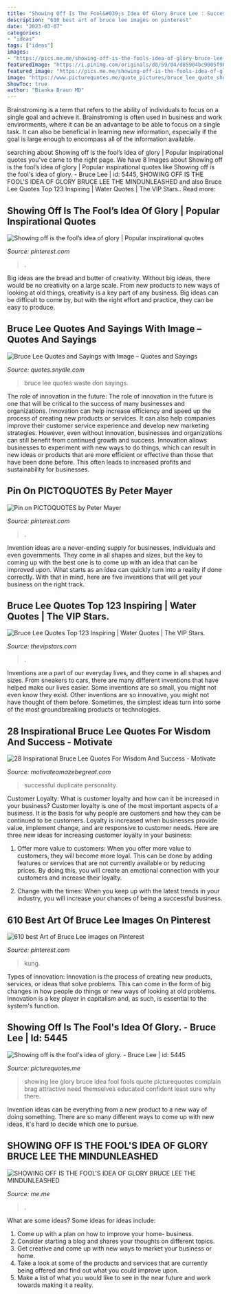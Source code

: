 ```yaml
---
title: "Showing Off Is The Fool&#039;s Idea Of Glory Bruce Lee : Successful Duplicate Personality"
description: "610 best art of bruce lee images on pinterest"
date: "2023-03-07"
categories:
- "ideas"
tags: ["ideas"]
images:
- "https://pics.me.me/showing-off-is-the-fools-idea-of-glory-bruce-lee-23786826.png"
featuredImage: "https://i.pinimg.com/originals/d8/59/04/d85904bc9005f9608ba09baa0b53b573.jpg"
featured_image: "https://pics.me.me/showing-off-is-the-fools-idea-of-glory-bruce-lee-23786826.png"
image: "https://www.picturequotes.me/quote_pictures/bruce_lee_quote_showing_off_is_the_fool_s_idea_of_glory_5445.jpg"
ShowToc: true
author: "Bianka Braun MD"
---
```



Brainstroming is a term that refers to the ability of individuals to focus on a single goal and achieve it. Brainstroming is often used in business and work environments, where it can be an advantage to be able to focus on a single task. It can also be beneficial in learning new information, especially if the goal is large enough to encompass all of the information available.

	

		
searching about Showing off is the fool’s idea of glory | Popular inspirational quotes you've came to the right page. We have 8 Images about Showing off is the fool’s idea of glory | Popular inspirational quotes like Showing off is the fool&#039;s idea of glory. - Bruce Lee | id: 5445, SHOWING OFF IS THE FOOL&#039;S IDEA OF GLORY BRUCE LEE THE MINDUNLEASHED and also Bruce Lee Quotes Top 123 Inspiring | Water Quotes | The VIP Stars.. Read more:
		
    
## Showing Off Is The Fool’s Idea Of Glory | Popular Inspirational Quotes

<img loading=lazy src="https://i.pinimg.com/originals/d8/59/04/d85904bc9005f9608ba09baa0b53b573.jpg" onerror="this.onerror=null;this.src='https://tse4.mm.bing.net/th?id=OIP.ylJiSFK8NwqcHdvDwGZuqgHaHa&amp;pid=15.1';" alt="Showing off is the fool’s idea of glory | Popular inspirational quotes">

_Source: pinterest.com_

>. 

	

Big ideas are the bread and butter of creativity. Without big ideas, there would be no creativity on a large scale. From new products to new ways of looking at old things, creativity is a key part of any business. Big ideas can be difficult to come by, but with the right effort and practice, they can be easy to produce.

    
## Bruce Lee Quotes And Sayings With Image – Quotes And Sayings

<img loading=lazy src="https://quotes.snydle.com/files/2014/08/picture-bruce-lee-life-quotes.jpg" onerror="this.onerror=null;this.src='https://tse4.mm.bing.net/th?id=OIP.VeR_Y2HOWQZshpxACqaLYQHaF0&amp;pid=15.1';" alt="Bruce Lee Quotes and Sayings with Image – Quotes and Sayings">

_Source: quotes.snydle.com_

>bruce lee quotes waste don sayings. 

	

The role of innovation in the future:
The role of innovation in the future is one that will be critical to the success of many businesses and organizations. Innovation can help increase efficiency and speed up the process of creating new products or services. It can also help companies improve their customer service experience and develop new marketing strategies.
However, even without innovation, businesses and organizations can still benefit from continued growth and success. Innovation allows businesses to experiment with new ways to do things, which can result in new ideas or products that are more efficient or effective than those that have been done before. This often leads to increased profits and sustainability for businesses.

    
## Pin On PICTOQUOTES By Peter Mayer

<img loading=lazy src="https://i.pinimg.com/originals/22/78/12/22781276b97f206c48fd9d3b5ce4f4a6.jpg" onerror="this.onerror=null;this.src='https://tse1.mm.bing.net/th?id=OIP.XrGBhDCTgZsJy5RQIqHcVQHaKl&amp;pid=15.1';" alt="Pin on PICTOQUOTES by Peter Mayer">

_Source: pinterest.com_

>. 

	

Invention ideas are a never-ending supply for businesses, individuals and even governments. They come in all shapes and sizes, but the key to coming up with the best one is to come up with an idea that can be improved upon. What starts as an idea can quickly turn into a reality if done correctly. With that in mind, here are five inventions that will get your business on the right track.

    
## Bruce Lee Quotes Top 123 Inspiring | Water Quotes | The VIP Stars.

<img loading=lazy src="https://thevipstars.com/wp-content/uploads/2020/04/bruce-lee-quotes-13-640x356.png" onerror="this.onerror=null;this.src='https://tse3.mm.bing.net/th?id=OIP.CH79qFGkXDvSs6wStuTnmAHaEH&amp;pid=15.1';" alt="Bruce Lee Quotes Top 123 Inspiring | Water Quotes | The VIP Stars.">

_Source: thevipstars.com_

>. 

	

Inventions are a part of our everyday lives, and they come in all shapes and sizes. From sneakers to cars, there are many different inventions that have helped make our lives easier. Some inventions are so small, you might not even know they exist. Other inventions are so innovative, you might not have thought of them before. Sometimes, the simplest ideas turn into some of the most groundbreaking products or technologies.

    
## 28 Inspirational Bruce Lee Quotes For Wisdom And Success - Motivate

<img loading=lazy src="https://3.bp.blogspot.com/-Ld9Kl-UFy_o/VL1lch-8DCI/AAAAAAAACII/wM5RPFfoJM0/s1600/“Always%2Bbe%2Byourself%2C%2Bexpress%2Byourself%2C%2Bhave%2Bfaith%2Bin%2Byourself%2C%2Bdo%2Bnot%2Bgo%2Bout%2Band%2Blook%2Bfor%2Ba%2Bsuccessful%2Bpersonality%2Band%2Bduplicate%2Bit.”%2B–%2BBruce%2BLee.JPG" onerror="this.onerror=null;this.src='https://tse4.mm.bing.net/th?id=OIP.w09YfwFU7Us82jpXBTmfbgHaEK&amp;pid=15.1';" alt="28 Inspirational Bruce Lee Quotes For Wisdom And Success - Motivate">

_Source: motivateamazebegreat.com_

>successful duplicate personality. 

	

Customer Loyalty: What is customer loyalty and how can it be increased in your business?
Customer loyalty is one of the most important aspects of a business. It is the basis for why people are customers and how they can be continued to be customers. Loyalty is increased when businesses provide value, implement change, and are responsive to customer needs. Here are three new ideas for increasing customer loyalty in your business:
1. Offer more value to customers: When you offer more value to customers, they will become more loyal. This can be done by adding features or services that are not currently available or by reducing prices. By doing this, you will create an emotional connection with your customers and increase their loyalty.

2. Change with the times: When you keep up with the latest trends in your industry, you will increase your chances of being a successful business.

    
## 610 Best Art Of Bruce Lee Images On Pinterest

<img loading=lazy src="https://s-media-cache-ak0.pinimg.com/736x/7c/e1/f6/7ce1f6617f846cd3d5d3125b5befab43--armas-ninja-bruce-lee.jpg" onerror="this.onerror=null;this.src='https://tse2.mm.bing.net/th?id=OIP.32ktm9-pWYcK8Sr6nxuaZQEpDR&amp;pid=15.1';" alt="610 best Art of Bruce Lee images on Pinterest">

_Source: pinterest.com_

>kung. 

	

Types of innovation:
Innovation is the process of creating new products, services, or ideas that solve problems. This can come in the form of big changes in how people do things or new ways of looking at old problems. Innovation is a key player in capitalism and, as such, is essential to the system's function.

    
## Showing Off Is The Fool&#039;s Idea Of Glory. - Bruce Lee | Id: 5445

<img loading=lazy src="https://www.picturequotes.me/quote_pictures/bruce_lee_quote_showing_off_is_the_fool_s_idea_of_glory_5445.jpg" onerror="this.onerror=null;this.src='https://tse4.mm.bing.net/th?id=OIP._p_Ds6ps0_f0YDiKhgXNkwHaEK&amp;pid=15.1';" alt="Showing off is the fool&#039;s idea of glory. - Bruce Lee | id: 5445">

_Source: picturequotes.me_

>showing lee glory bruce idea fool fools quote picturequotes complain brag attractive need themselves educated confident least sure why there. 

	

Invention ideas can be everything from a new product to a new way of doing something. There are so many different ways to come up with new ideas, it's hard to decide which one to pursue.

    
## SHOWING OFF IS THE FOOL&#039;S IDEA OF GLORY BRUCE LEE THE MINDUNLEASHED

<img loading=lazy src="https://pics.me.me/showing-off-is-the-fools-idea-of-glory-bruce-lee-23786826.png" onerror="this.onerror=null;this.src='https://tse4.mm.bing.net/th?id=OIP.22d71Y3Up1XWE_4oHfPeXgHaHu&amp;pid=15.1';" alt="SHOWING OFF IS THE FOOL&#039;S IDEA OF GLORY BRUCE LEE THE MINDUNLEASHED">

_Source: me.me_

>. 

	

What are some ideas?
Some ideas for ideas include:
1. Come up with a plan on how to improve your home- business. 
2. Consider starting a blog and shares your thoughts on different topics. 
3. Get creative and come up with new ways to market your business or home. 
4. Take a look at some of the products and services that are currently being offered and find out what you could improve upon. 
5. Make a list of what you would like to see in the near future and work towards making it a reality. 

